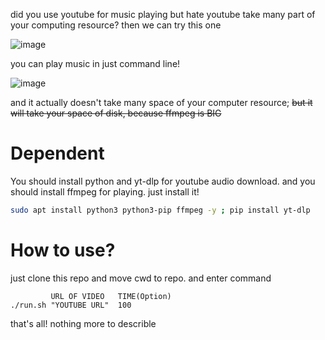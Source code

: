 did you use youtube for music playing but hate youtube take many part of your computing resource? then we can try this one

![image](https://user-images.githubusercontent.com/46598063/183259817-4e658618-12f5-4768-83c5-d8de068fc2a0.png)

you can play music in just command line!

![image](https://user-images.githubusercontent.com/46598063/183259840-3d12bbe7-96f4-4219-847a-67a6347d6642.png)

and it actually doesn't take many space of your computer resource; ~~but it will take your space of disk, because ffmpeg is BIG~~

# Dependent

You should install python and yt-dlp for youtube audio download.
and you should install ffmpeg for playing. just install it!

```sh
sudo apt install python3 python3-pip ffmpeg -y ; pip install yt-dlp
```

# How to use?

just clone this repo and move cwd to repo. and enter command
```
         URL OF VIDEO   TIME(Option)
./run.sh "YOUTUBE URL"  100
```

that's all! nothing more to describle
